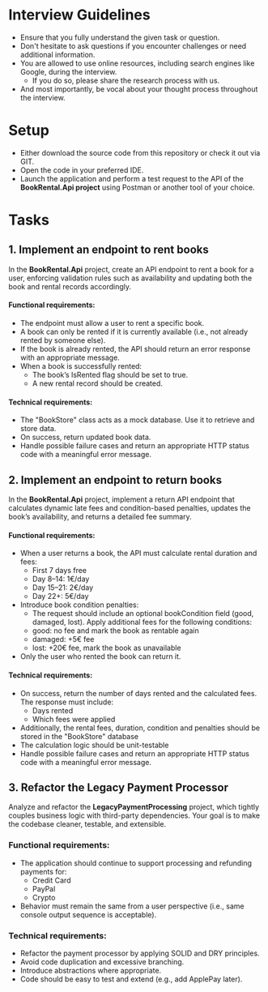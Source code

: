 # Interview Guidelines
- Ensure that you fully understand the given task or question.
- Don't hesitate to ask questions if you encounter challenges or need additional information.
- You are allowed to use online resources, including search engines like Google, during the interview.
    - If you do so, please share the research process with us.
- And most importantly, be vocal about your thought process throughout the interview.

# Setup
- Either download the source code from this repository or check it out via GIT.
- Open the code in your preferred IDE.
- Launch the application and perform a test request to the API of the **BookRental.Api project** using Postman or another tool of your choice.

# Tasks
## 1. Implement an endpoint to rent books 
In the **BookRental.Api** project, create an API endpoint to rent a book for a user, enforcing validation rules such as availability and updating both the book and rental records accordingly.

#### Functional requirements:
- The endpoint must allow a user to rent a specific book.
- A book can only be rented if it is currently available (i.e., not already rented by someone else).
- If the book is already rented, the API should return an error response with an appropriate message.
- When a book is successfully rented:
  - The book’s IsRented flag should be set to true.
  - A new rental record should be created.

#### Technical requirements:
- The "BookStore" class acts as a mock database. Use it to retrieve and store data.
- On success, return updated book data.
- Handle possible failure cases and return an appropriate HTTP status code with a meaningful error message.

## 2. Implement an endpoint to return books
In the **BookRental.Api** project, implement a return API endpoint that calculates dynamic late fees and condition-based penalties, updates the book’s availability, and returns a detailed fee summary.

#### Functional requirements:
- When a user returns a book, the API must calculate rental duration and fees:
  - First 7 days free
  - Day 8–14: 1€/day
  - Day 15–21: 2€/day
  - Day 22+: 5€/day
- Introduce book condition penalties:
  - The request should include an optional bookCondition field (good, damaged, lost). Apply additional fees for the following conditions:
  - good: no fee and mark the book as rentable again
  - damaged: +5€ fee
  - lost: +20€ fee, mark the book as unavailable
- Only the user who rented the book can return it.

#### Technical requirements:
- On success, return the number of days rented and the calculated fees. The response must include:
  - Days rented
  - Which fees were applied
- Additionally, the rental fees, duration, condition and penalties should be stored in the "BookStore" database
- The calculation logic should be unit-testable
- Handle possible failure cases and return an appropriate HTTP status code with a meaningful error message.

## 3. Refactor the Legacy Payment Processor
Analyze and refactor the **LegacyPaymentProcessing** project, which tightly couples business logic with third-party dependencies. Your goal is to make the codebase cleaner, testable, and extensible.

### Functional requirements:
- The application should continue to support processing and refunding payments for:
  - Credit Card
  - PayPal
  - Crypto
- Behavior must remain the same from a user perspective (i.e., same console output sequence is acceptable).

### Technical requirements:
- Refactor the payment processor by applying SOLID and DRY principles.
- Avoid code duplication and excessive branching.
- Introduce abstractions where appropriate.
- Code should be easy to test and extend (e.g., add ApplePay later).
